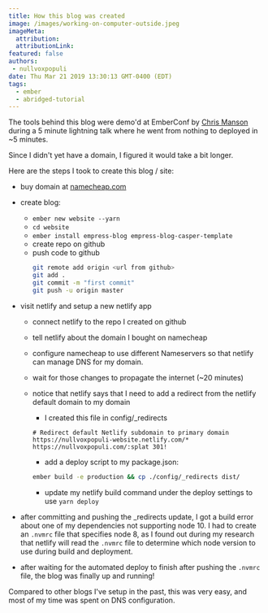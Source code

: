 ```yaml
---
title: How this blog was created
image: /images/working-on-computer-outside.jpeg
imageMeta:
  attribution:
  attributionLink:
featured: false
authors:
 - nullvoxpopuli
date: Thu Mar 21 2019 13:30:13 GMT-0400 (EDT)
tags:
  - ember
  - abridged-tutorial
---
```


The tools behind this blog were demo'd at EmberConf by [Chris Manson](https://twitter.com/real_ate) during a 5 minute lightning talk where he went from nothing to deployed in ~5 minutes.

Since I didn't yet have a domain, I figured it would take a bit longer.

Here are the steps I took to create this blog / site:
- buy domain at [namecheap.com](namecheap.com)
- create blog:
    - `ember new website --yarn`
    - `cd website`
    - `ember install empress-blog empress-blog-casper-template`
    - create repo on github
    - push code to github
      ```bash
      git remote add origin <url from github>
      git add .
      git commit -m "first commit"
      git push -u origin master
      ```

- visit netlify and setup a new netlify app
    - connect netlify to the repo I created on github
    - tell netlify about the domain I bought on namecheap
    - configure namecheap to use different Nameservers so that netlify can manage DNS for my domain.
    - wait for those changes to propagate the internet (~20 minutes)
    - notice that netlify says that I need to add a redirect from the netlify default domain to my domain
        - I created this file in config/_redirects

        ```
        # Redirect default Netlify subdomain to primary domain
        https://nullvoxpopuli-website.netlify.com/* https://nullvoxpopuli.com/:splat 301!
        ```
        - add a deploy script to my package.json:
        ```bash
        ember build -e production && cp ./config/_redirects dist/
        ```
        - update my netlify build command under the deploy settings to use `yarn deploy`
- after committing and pushing the _redirects update, I got a build error about one of my dependencies not supporting node 10. I had to create an `.nvmrc` file that specifies node 8, as I found out during my research that netlify will read the `.nvmrc` file to determine which node version to use during build and deployment.
- after waiting for the automated deploy to finish after pushing the `.nvmrc` file, the blog was finally up and running!

Compared to other blogs I've setup in the past, this was very easy, and most of my time was spent on DNS configuration.
